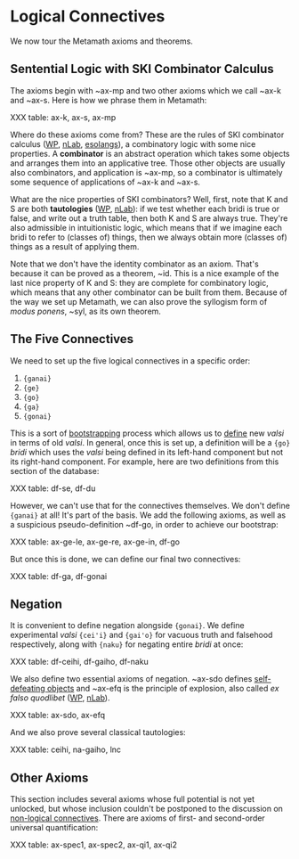 # Logical Connectives

We now tour the Metamath axioms and theorems.

## Sentential Logic with SKI Combinator Calculus

The axioms begin with ~ax-mp and two other axioms which we call ~ax-k and
~ax-s. Here is how we phrase them in Metamath:

XXX table: ax-k, ax-s, ax-mp

Where do these axioms come from? These are the rules of SKI combinator calculus
([WP](https://en.wikipedia.org/wiki/SKI_combinator_calculus),
[nLab](https://ncatlab.org/nlab/show/combinatory+logic),
[esolangs](https://esolangs.org/wiki/Combinatory_logic)), a combinatory logic
with some nice properties. A **combinator** is an abstract operation which
takes some objects and arranges them into an applicative tree. Those other
objects are usually also combinators, and application is ~ax-mp, so a
combinator is ultimately some sequence of applications of ~ax-k and ~ax-s.

What are the nice properties of SKI combinators? Well, first, note that K and S
are both **tautologies**
([WP](https://en.wikipedia.org/wiki/Tautology_(logic)),
[nLab](https://ncatlab.org/nlab/show/tautology)): if we test whether each
bridi is true or false, and write out a truth table, then both K and S are
always true. They're also admissible in intuitionistic logic, which means that
if we imagine each bridi to refer to (classes of) things, then we always obtain
more (classes of) things as a result of applying them.

Note that we don't have the identity combinator as an axiom. That's because it
can be proved as a theorem, ~id. This is a nice example of the last nice
property of K and S: they are complete for combinatory logic, which means that
any other combinator can be built from them. Because of the way we set up
Metamath, we can also prove the syllogism form of *modus ponens*, ~syl, as its
own theorem.

## The Five Connectives

We need to set up the five logical connectives in a specific order:

1. `{ganai}`
1. `{ge}`
1. `{go}`
1. `{ga}`
1. `{gonai}`

This is a sort of [bootstrapping](https://en.wikipedia.org/wiki/Bootstrapping)
process which allows us to [define](vlaste.md) new *valsi* in terms of old
*valsi*. In general, once this is set up, a definition will be a `{go}` *bridi*
which uses the *valsi* being defined in its left-hand component but not its
right-hand component. For example, here are two definitions from this section
of the database:

XXX table: df-se, df-du

However, we can't use that for the connectives themselves. We don't define
`{ganai}` at all! It's part of the basis. We add the following axioms, as well
as a suspicious pseudo-definition ~df-go, in order to achieve our bootstrap:

XXX table: ax-ge-le, ax-ge-re, ax-ge-in, df-go

But once this is done, we can define our final two connectives:

XXX table: df-ga, df-gonai

## Negation

It is convenient to define negation alongside `{gonai}`. We define experimental
*valsi* `{cei'i}` and `{gai'o}` for vacuous truth and falsehood respectively,
along with `{naku}` for negating entire *bridi* at once:

XXX table: df-ceihi, df-gaiho, df-naku

We also define two essential axioms of negation. ~ax-sdo defines
[self-defeating
objects](https://terrytao.wordpress.com/2009/11/05/the-no-self-defeating-object-argument/)
and ~ax-efq is the principle of explosion, also called *ex falso quodlibet*
([WP](https://en.wikipedia.org/wiki/Principle_of_explosion),
[nLab](https://ncatlab.org/nlab/show/ex%20falso%20quodlibet)).

XXX table: ax-sdo, ax-efq

And we also prove several classical tautologies:

XXX table: ceihi, na-gaiho, lnc

## Other Axioms

This section includes several axioms whose full potential is not yet unlocked,
but whose inclusion couldn't be postponed to the discussion on [non-logical
connectives](cmima.md). There are axioms of first- and second-order universal quantification:

XXX table: ax-spec1, ax-spec2, ax-qi1, ax-qi2
